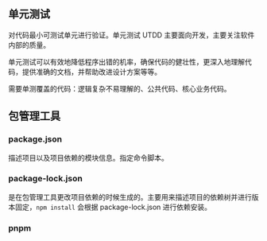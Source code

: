 ## 单元测试

对代码最小可测试单元进行验证。单元测试 UTDD 主要面向开发，主要关注软件内部的质量。

单元测试可以有效地降低程序出错的机率，确保代码的健壮性，更深入地理解代码，提供准确的文档，并帮助改进设计方案等等。

需要单测覆盖的代码：逻辑复杂不易理解的、公共代码、核心业务代码。

## 包管理工具

### package.json

描述项目以及项目依赖的模块信息。指定命令脚本。

### package-lock.json

是在包管理工具更改项目依赖的时候生成的。主要用来描述项目的依赖树并进行版本固定，`npm install` 会根据 package-lock.json 进行依赖安装。

### pnpm
